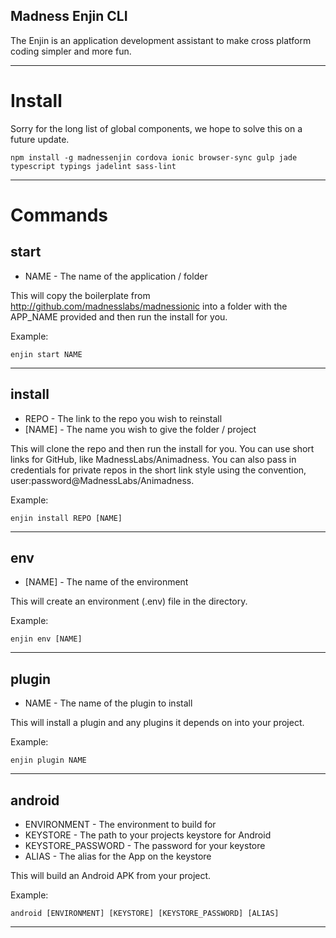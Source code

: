 ## Madness Enjin CLI

The Enjin is an application development assistant to make cross platform coding simpler and more fun.

---
# Install

Sorry for the long list of global components, we hope to solve this on a future update.

```npm install -g madnessenjin cordova ionic browser-sync gulp jade typescript typings jadelint sass-lint```

---

# Commands

## start

- NAME - The name of the application / folder

This will copy the boilerplate from http://github.com/madnesslabs/madnessionic into a folder with the APP_NAME provided and then run the install for you.

Example:

```enjin start NAME```

---
## install

- REPO - The link to the repo you wish to reinstall
- [NAME] - The name you wish to give the folder / project

This will clone the repo and then run the install for you. You can use short links for GitHub, like MadnessLabs/Animadness.  You can also pass in credentials for private repos in the short link style using the convention, user:password@MadnessLabs/Animadness.

Example:

```enjin install REPO [NAME]```

---

## env

- [NAME] - The name of the environment

This will create an environment (.env) file in the directory.

Example:

```enjin env [NAME]```

---

## plugin

- NAME - The name of the plugin to install

This will install a plugin and any plugins it depends on into your project.

Example:

```enjin plugin NAME```

---

## android

- ENVIRONMENT - The environment to build for
- KEYSTORE - The path to your projects keystore for Android
- KEYSTORE_PASSWORD - The password for your keystore
- ALIAS - The alias for the App on the keystore

This will build an Android APK from your project.

Example:

```android [ENVIRONMENT] [KEYSTORE] [KEYSTORE_PASSWORD] [ALIAS]```

---